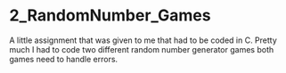 # 2_RandomNumber_Games
A little assignment that was given to me that had to be coded in C. Pretty much I had to code two different random number generator games both games need to handle errors.

